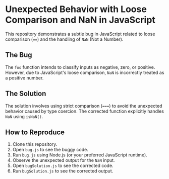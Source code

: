 # Unexpected Behavior with Loose Comparison and NaN in JavaScript

This repository demonstrates a subtle bug in JavaScript related to loose comparison (`==`) and the handling of `NaN` (Not a Number).

## The Bug
The `foo` function intends to classify inputs as negative, zero, or positive. However, due to JavaScript's loose comparison, `NaN` is incorrectly treated as a positive number.

## The Solution
The solution involves using strict comparison (`===`) to avoid the unexpected behavior caused by type coercion.  The corrected function explicitly handles `NaN` using `isNaN()`.

## How to Reproduce
1. Clone this repository.
2. Open `bug.js` to see the buggy code.
3. Run `bug.js` using Node.js (or your preferred JavaScript runtime).
4. Observe the unexpected output for the `NaN` input.
5. Open `bugSolution.js` to see the corrected code.
6. Run `bugSolution.js` to see the corrected output. 